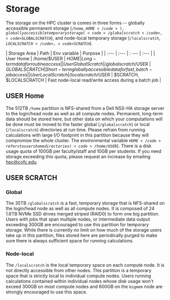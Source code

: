 # Storage

The storage on the HPC cluster is comes in three forms -- globally accessible permanent storage (<code>/home</code>, <code>$HOME</code>), globally accessible temporary storage (<code>/globalscratch</code>, <code>$GLOBALSCRATCH</code>), and node-local temporary storage (<code>/localscratch</code>, <code>$LOCALSCRATCH</code>, <code>$SCRATCH</code>).

| Storage Area | Path | Env variable | Purpose |
| :--- | :--- | : --- | :--- |
| User Home | /home/$USER | $HOME | Long-term data for routine access |
| User Global Scratch | /globalscratch/$USER | $GLOBALSCRATCH  | Short-term globally accessible data for fast, batch-job access|
| User Local Scratch | /localscratch/$USER | $SCRATCH, $LOCALSCRATCH | Fast node-local read/write access during a batch job |

## USER Home

The 512TB <code>/home</code> partition is NFS-shared from a Dell NSS-HA storage server to the login/head node as well as all compute nodes. Permanent, long-term data should be stored here, but other data on which your computations will be done must be moved to the faster global (<code>/globalscratch</code>) or local (<code>/localscratch</code>) directories at run time. Please refrain from running calculations with large I/O footprint in this partition because they will compromise the whole cluster. The environmental variable <code>$HOME</code> refers to users home directories (<code>/home/$USER</code>). There is a disk usage quota of 100GB per faculty/staff and 10GB per students. If you need storage exceeding this quota, please request an increase by emailing [hpc@cofc.edu](mailto:hpc@cofc.edu?subject=Increasing%20/home%20storage%20limit%20).

## USER SCRATCH
### Global

The 35TB <code>/globalscratch</code> is a fast, temporary storage that is NFS-shared on the login/head node as well as all compute nodes. It is composed of 24 1.6TB NVMe SSD drives merged striped (RAID0) to form one big partition. Users with jobs that span multiple nodes, or intermediate data output exceeding 300GB are encouraged to use this partition for temporary storage. While there is currently no limit on how much of the storage users take up in this partition, files stored here are periodically purged to make sure there is always sufficient space for running calculations.

### Node-local
The <code>/localscratch</code> is the local temporary space on each compute node. It is not directly accessible from other nodes.
This partition is a temporary space that is strictly local to individual compute nodes. Users running calculations contained within individual nodes whose disk usage won't exceed 300GB on most compute nodes and 600GB on the <code>bigmem</code> node are strongly encouraged to use this space.

<!--

### PROJECT SHARE

### LOCAL SCRATCH STORAGE

### Data Retention, Purge, & Quotas

### SUMMARY

### DATA STORAGE RESOURCES

-->
<!--
The ADC Cluster provides an array of data storage platforms, each designed with a particular purpose in mind. Storage areas are broadly divided into two categories: those intended for user data and those intended for project data. Within each of the two categories, we provide different sub-areas, each with an intended purpose:

| Storage Area | Path | Purpose |
| :--- | :--- | :--- |
| User Home | /home/$USER | Long-term data for routine access |
| User Scratch | /lustre/or-myst/cad-right/$USER | Short-term project data for fast, batch-job access that is not shared |
| Project Share | /lustre/or-myst/cad-right/proj-shared/$USER | Short-term project data for fast, batch-job access that's shared with other project members |
| World Share | /lustre/or-myst/cad-right/world-shared/$USER | Short-term project data for fast, batch-job access that is shared globally |
| Local Scratch | $localscratch | Fast read/write access during a batch job |
| User Temp | /data/adc/stratus/ | Long term storage of data not currently in use \(Currently, only accessible using command adc\_xfer\) |
| User Archive | HPSS \(if applicable\) | Placeholder |

### USER HOME

Home directories for each user are NFS-mounted on all CCLA Cluster systems and are intended to store long-term, frequently-accessed user data. User Home areas are not backed up. This file system does not generally provide the input/output \(I/O\) performance required by most compute jobs, and is not available to compute jobs on most systems. See the section [Data Retention, Purge, & Quota Summary](https://github.com/Doane-CCLA/docs/tree/6aa8e86be5b614a863272788de3d9c0182ee56c9/HPC/HPC-5-data-transfer.md#Retention) for more details on applicable quotas, backups, purge, and retention timeframes.

### USER SCRATCH

Project members get an individual User Scratch directory; these reside in the high-capacity Lustre® file system on large, fast disk areas intended for global \(parallel\) access to temporary/scratch storage. Because of the scratch nature of the file system, it is not backed up and files are automatically purged on a regular basis. Files should not be retained in this file system for long, but rather should be migrated to HPSS Archive space as soon as the files are not actively being used. If a file system associated with your User Scratch directory is nearing capacity, the CCLA Cluster Support may contact you to request that you reduce the size of your Member scratch directory. See the section [Data Retention, Purge, & Quota Summary](https://github.com/Doane-CCLA/docs/tree/6aa8e86be5b614a863272788de3d9c0182ee56c9/HPC/HPC-5-data-transfer.md#Retention) for more details on applicable quotas, backups, purge, and retention timeframes.

### PROJECT SHARE

Individual Project Share directories reside in the high-capacity Lustre file system on large, fast disk areas intended for global \(parallel\) access to temporary/scratch storage. Because of the scratch nature of the file system, it is not backed up. If a file system associated with Project Share storage is nearing capacity, the CCLA Cluster Support may contact the PI of the project to request that he or she reduce the size of the Project scratch directory. See the section [Data Retention, Purge, & Quota Summary](https://github.com/Doane-CCLA/docs/tree/6aa8e86be5b614a863272788de3d9c0182ee56c9/HPC/HPC-5-data-transfer.md#Retention) for more details on applicable quotas, backups, purge, and retention timeframes.

### WORLD SHARE

Each project has a World Share directory that resides in the high-capacity Lustre file system on large, fast disk areas intended for global \(parallel\) access to temporary/scratch storage. Because of the scratch nature of the file system, it is not backed up. If a file system associated with World Share storage is nearing capacity, the CCLA Cluster may contact the PI of the project to request that he or she reduce the size of the World Work directory. See the section [Data Retention, Purge, & Quota Summary](https://github.com/Doane-CCLA/docs/tree/6aa8e86be5b614a863272788de3d9c0182ee56c9/HPC/HPC-5-data-transfer.md#Retention) for more details on applicable quotas, backups, purge, and retention timeframes.

### LOCAL SCRATCH STORAGE

A fast solid state disk \(SSD\) area intended for parallel access to temporary storage in the form of scratch directories. This area is local to the computational node. This directory is, for example, intended to hold temporary and intermediate output generated by a user’s job. This is a run time only file system which is created at the start of a batch job and is purged at the end of the job. Files should not be retained in this file system and should be migrated to Lustre scratch or archival storage before finishing the job.

Path for local scratch storage is available during job runtime via environment variable `$localscratch`. Variable `$localscratch` typically has the form `/localscratch/tmp.$USER.$PBS_JOBID.or-condo-pbs01` and is specific to the user and to the scheduled job.

### PROJECT STORAGE \(WARP\)

A NFS area intended for temporary data storage for moving data off the Lustre file system. This area is local to the computational node. This directory is, for example, intended to hold temporary and intermediate output generated by a user’s job. This is a run time only file system which is created at the start of a batch job and is purged at the end of the job. Files should not be retained in this file system and should be migrated to Lustre scratch or archival storage before finishing the job.

## Data Retention, Purge, & Quotas

### SUMMARY

The following table details quota, backup, purge, and retention information for each user-centric and project-centric storage area available at the CCLA Cluster.

### DATA STORAGE RESOURCES

| Area | Path | Type | Permissions | Quota | Backups | Purged | Retention |
| :--- | :--- | :--- | :--- | :--- | :--- | :--- | :--- |
| User Home | /home/$USER | NFS | User-controlled | 10 GB | No | No | NA |
| User Scratch | /lustre/or-myst/cad-right/$USER | Lustre | 700 | TBD | No | No | TBD Days |
| Project Share | /lustre/or-myst/cad-right/proj-share | Lustre | 770 | TBD | No | No | TBD Days |
| World Share | /lustre/or-myst/cad-arm/world-share | Lustre | 775 | TBD | No | No | TBD Days |
| Local Scratch | /lustre/or-myst/cad-right/scratch | Lustre | 770 | TBD | No | No | TBD Days |
-->
